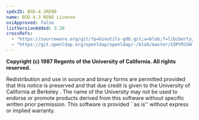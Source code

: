 ```yaml
---
spdxID: BSD-4.3RENO
name: BSD 4.3 RENO License
osiApproved: false
listVersionAdded: 3.20
crossRefs: 
  - "https://sourceware.org/git/?p=binutils-gdb.git;a=blob;f=libiberty/strcasecmp.c;h=131d81c2ce7881fa48c363dc5bf5fb302c61ce0b;hb=HEAD"
  - "https://git.openldap.org/openldap/openldap/-/blob/master/COPYRIGHT#L55-63"
---
```


**Copyright (c) 1987 Regents of the University of California. All rights reserved.**

Redistribution and use in source and binary forms are permitted provided that this notice is preserved and that due credit is given to the University of California at Berkeley . The name of the University may not be used to endorse or promote products derived from this software without specific written prior permission. This software is provided ``as is'' without express or implied warranty.
